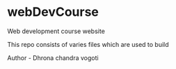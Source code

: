 # webDevCourse
Web development course website

This repo consists of varies files which are used to build 
<br>

Author - Dhrona chandra vogoti
